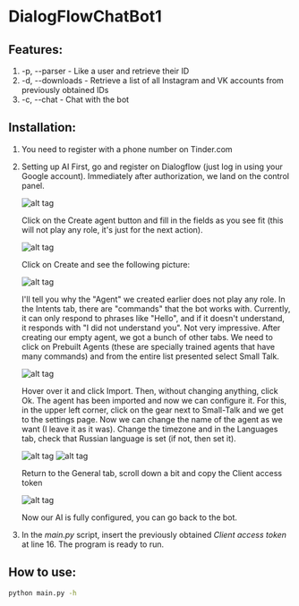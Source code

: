 # DialogFlowChatBot1

## Features:

1. -p, --parser - Like a user and retrieve their ID
2. -d, --downloads - Retrieve a list of all Instagram and VK accounts from previously obtained IDs
3. -c, --chat - Chat with the bot


## Installation:

1. You need to register with a phone number on Tinder.com
2. Setting up AI
    First, go and register on Dialogflow (just log in using your Google account). Immediately after authorization, we land on the control panel.
    
    ![alt tag](https://habrastorage.org/getpro/habr/post_images/fc9/02e/4f6/fc902e4f678af02b0ee1661c521a492d.png)
    
    Click on the Create agent button and fill in the fields as you see fit (this will not play any role, it's just for the next action).
    
    ![alt tag](https://habrastorage.org/getpro/habr/post_images/91d/5a7/13b/91d5a713b50ccbccc1e4481a6796a008.png)
    
    Click on Create and see the following picture:
    
    ![alt tag](https://habrastorage.org/getpro/habr/post_images/481/d0f/e72/481d0fe726ec808276a55d5e578ec076.png)
    
    I'll tell you why the "Agent" we created earlier does not play any role. In the Intents tab, there are "commands" that the bot works with. Currently, it can only respond to phrases like "Hello", and if it doesn't understand, it responds with "I did not understand you". Not very impressive.
    After creating our empty agent, we got a bunch of other tabs. We need to click on Prebuilt Agents (these are specially trained agents that have many commands) and from the entire list presented select Small Talk.
    
    ![alt tag](https://habrastorage.org/getpro/habr/post_images/cee/bd1/f38/ceebd1f3821538f2f690381e7a23cb70.png)
    
    Hover over it and click Import. Then, without changing anything, click Ok. The agent has been imported and now we can configure it. For this, in the upper left corner, click on the gear next to Small-Talk and we get to the settings page. Now we can change the name of the agent as we want (I leave it as it was). Change the timezone and in the Languages tab, check that Russian language is set (if not, then set it).
    
    ![alt tag](https://habrastorage.org/getpro/habr/post_images/00a/a69/4c0/00aa694c086df5e6a45fd3adc33cc37a.png)
    ![alt tag](https://habrastorage.org/getpro/habr/post_images/2a5/b6f/9c0/2a5b6f9c01de1642f85576adadc555c4.png)
    
    Return to the General tab, scroll down a bit and copy the Client access token
    
    ![alt tag](https://habrastorage.org/getpro/habr/post_images/9c9/496/61c/9c949661c0babb224108df581a782994.png)
    
    Now our AI is fully configured, you can go back to the bot.
3. In the *main.py* script, insert the previously obtained *Client access token* at line 16. The program is ready to run.


## How to use:
```bash
python main.py -h
